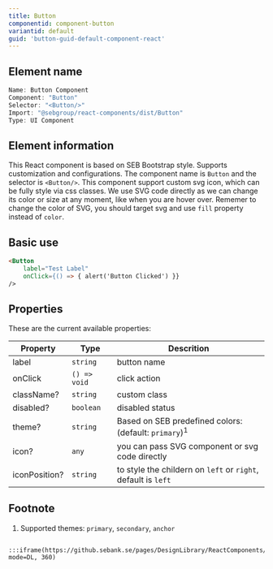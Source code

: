 ```yaml
---
title: Button
componentid: component-button
variantid: default
guid: 'button-guid-default-component-react'
---
```


## Element name
```javascript
Name: Button Component
Component: "Button"
Selector: "<Button/>"
Import: "@sebgroup/react-components/dist/Button"
Type: UI Component
```

## Element information 
This React component is based on SEB Bootstrap style. Supports customization and configurations. The component name is `Button` and the selector is `<Button/>`. This component support custom svg icon, which can be fully style via css classes. We use SVG code directly as we can change its color or size at any moment, like when you are hover over. Rememer to change the color of SVG, you should target svg and use `fill` property instead of `color`.

## Basic use
```html
<Button
    label="Test Label"
    onClick={() => { alert('Button Clicked') }}
/>
```

## Properties
These are the current available properties:

| Property   | Type                   | Descrition                                                       |
| ---------- | ---------------------- | ---------------------------------------------------------------- |
| label      | `string`               | button name                                                      |
| onClick    | `() => void`           | click action                                                     |
| className? | `string`               | custom class                                                     |
| disabled?  | `boolean`              | disabled status                                                  |
| theme?     | `string`               | Based on SEB predefined colors: (default: `primary`)<sup>1</sup> |
| icon?   | `any`    | you can pass SVG component or svg code directly|
| iconPosition?     | `string`               | to style the childern on `left` or `right`, default is `left` |


## Footnote
1. Supported themes: `primary`, `secondary`, `anchor`
```

:::iframe(https://github.sebank.se/pages/DesignLibrary/ReactComponents/#/button?mode=DL, 360)